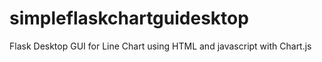 # simpleflaskchartguidesktop
Flask Desktop GUI for Line Chart using HTML and javascript with Chart.js 
